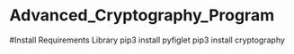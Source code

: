 # Advanced_Cryptography_Program
#Install Requirements  Library 
pip3 install pyfiglet
pip3 install cryptography
